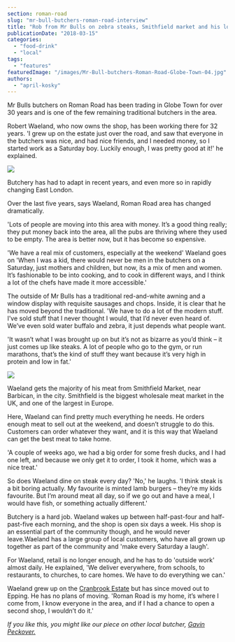 ```yaml
---
section: roman-road
slug: "mr-bull-butchers-roman-road-interview"
title: "Rob from Mr Bulls on zebra steaks, Smithfield market and his loyal customers"
publicationDate: "2018-03-15"
categories: 
  - "food-drink"
  - "local"
tags: 
  - "features"
featuredImage: "/images/Mr-Bull-butchers-Roman-Road-Globe-Town-04.jpg"
authors: 
  - "april-kosky"
---
```


Mr Bulls butchers on Roman Road has been trading in Globe Town for over 30 years and is one of the few remaining traditional butchers in the area.

Robert Waeland, who now owns the shop, has been working there for 32 years. 'I grew up on the estate just over the road, and saw that everyone in the butchers was nice, and had nice friends, and I needed money, so I started work as a Saturday boy. Luckily enough, I was pretty good at it!' he explained.

![](/images/Mr-Bull-butchers-Roman-Road-Globe-Town-12.jpg)

Butchery has had to adapt in recent years, and even more so in rapidly changing East London.

Over the last five years, says Waeland, Roman Road area has changed dramatically.

'Lots of people are moving into this area with money. It’s a good thing really; they put money back into the area, all the pubs are thriving where they used to be empty. The area is better now, but it has become so expensive.

'We have a real mix of customers, especially at the weekend' Waeland goes on 'When I was a kid, there would never be men in the butchers on a Saturday, just mothers and children, but now, its a mix of men and women. It’s fashionable to be into cooking, and to cook in different ways, and I think a lot of the chefs have made it more accessible.'

The outside of Mr Bulls has a traditional red-and-white awning and a window display with requisite sausages and chops. Inside, it is clear that he has moved beyond the traditional. 'We have to do a lot of the modern stuff. I’ve sold stuff that I never thought I would, that I’d never even heard of. We’ve even sold water buffalo and zebra, it just depends what people want.

'It wasn’t what I was brought up on but it’s not as bizarre as you’d think – it just comes up like steaks. A lot of people who go to the gym, or run marathons, that’s the kind of stuff they want because it’s very high in protein and low in fat.'

![](/images/Mr-Bull-butchers-Roman-Road-Globe-Town-10.jpg)

Waeland gets the majority of his meat from Smithfield Market, near Barbican, in the city. Smithfield is the biggest wholesale meat market in the UK, and one of the largest in Europe.

Here, Waeland can find pretty much everything he needs. He orders enough meat to sell out at the weekend, and doesn’t struggle to do this. Customers can order whatever they want, and it is this way that Waeland can get the best meat to take home.

'A couple of weeks ago, we had a big order for some fresh ducks, and I had one left, and because we only get it to order, I took it home, which was a nice treat.'

So does Waeland dine on steak every day? 'No,' he laughs. 'I think steak is a bit boring actually. My favourite is minted lamb burgers – they’re my kids favourite. But I’m around meat all day, so if we go out and have a meal, I would have fish, or something actually different.'

Butchery is a hard job. Waeland wakes up between half-past-four and half-past-five each morning, and the shop is open six days a week. His shop is an essential part of the community though, and he would never leave.Waeland has a large group of local customers, who have all grown up together as part of the community and 'make every Saturday a laugh'.

For Waeland, retail is no longer enough, and he has to do 'outside work' almost daily. He explained, 'We deliver everywhere, from schools, to restaurants, to churches, to care homes. We have to do everything we can.'

Waeland grew up on the [Cranbrook Estate](https://romanroadlondon.com/cranbrook-estate-history/) but has since moved out to Epping. He has no plans of moving. 'Roman Road is my home, it’s where I come from, I know everyone in the area, and if I had a chance to open a second shop, I wouldn’t do it.'

_If you like this, you might like our piece on other local butcher, [Gavin Peckover.](https://romanroadlondon.com/peckover-butchers-roman-road-interview/)_ 


